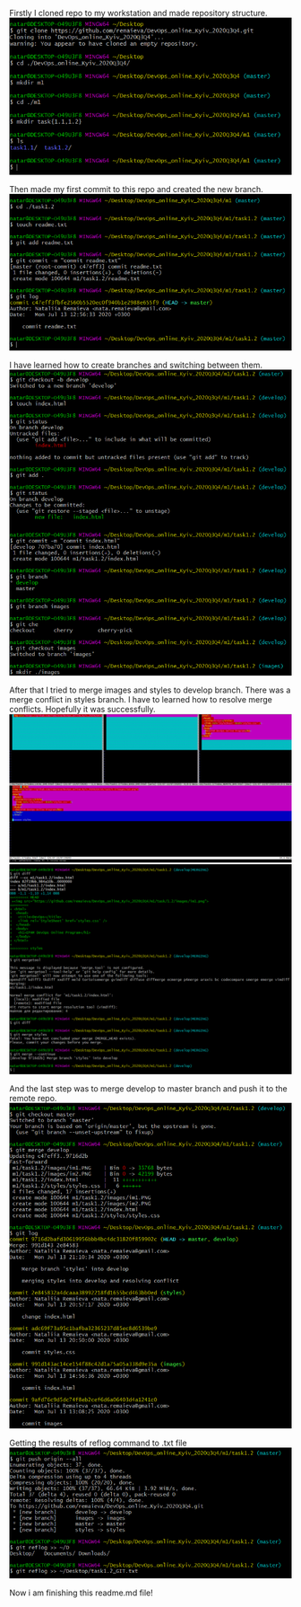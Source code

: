 Firstly I cloned repo to my workstation and made repository structure.
![alt text](/m1/task1.2/images/im1.PNG) <br />

Then made my first commit to this repo and created the new branch.
![alt text](/m1/task1.2/images/im2.PNG) <br />

I have learned how to create branches and switching between them.
![alt text](/m1/task1.2/images/im3.PNG) <br />

After that I tried to merge images and styles to develop branch.
There was a merge conflict in styles branch. I have to learned how to resolve merge conflicts.
Hopefully it was successfully.
![alt text](/m1/task1.2/images/im4.PNG) <br />
![alt text](/m1/task1.2/images/im5.PNG) <br />

And the last step was to merge develop to master branch and push it to the remote repo.
![alt text](/m1/task1.2/images/im6.PNG) <br />

Getting the results of reflog command to .txt file
![alt text](/m1/task1.2/images/im7.PNG) <br />

Now i am finishing this readme.md file!
